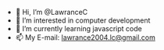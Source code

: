 - 👋 Hi, I’m @LawranceC
- 👀 I’m interested in computer development
- 🌱 I’m currently learning javascript code
- 📫 My E-mail: lawrance2004.lc@gmail.com
